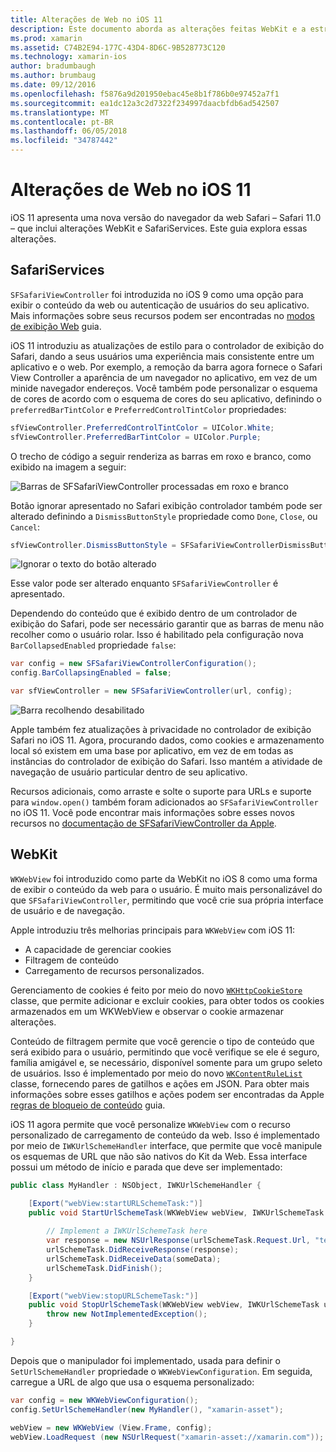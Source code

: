 ```yaml
---
title: Alterações de Web no iOS 11
description: Este documento aborda as alterações feitas WebKit e a estrutura de serviços do Safari no iOS 11. Descreve como trabalhar com atualizações em SFSafariViewController e novos recursos no WKWebView de estilo.
ms.prod: xamarin
ms.assetid: C74B2E94-177C-43D4-8D6C-9B528773C120
ms.technology: xamarin-ios
author: bradumbaugh
ms.author: brumbaug
ms.date: 09/12/2016
ms.openlocfilehash: f5876a9d201950ebac45e8b1f786b0e97452a7f1
ms.sourcegitcommit: ea1dc12a3c2d7322f234997daacbfdb6ad542507
ms.translationtype: MT
ms.contentlocale: pt-BR
ms.lasthandoff: 06/05/2018
ms.locfileid: "34787442"
---
```

# <a name="web-changes-in-ios-11"></a>Alterações de Web no iOS 11

iOS 11 apresenta uma nova versão do navegador da web Safari – Safari 11.0 – que inclui alterações WebKit e SafariServices. Este guia explora essas alterações.

## <a name="safariservices"></a>SafariServices

`SFSafariViewController` foi introduzida no iOS 9 como uma opção para exibir o conteúdo da web ou autenticação de usuários do seu aplicativo. Mais informações sobre seus recursos podem ser encontradas no [modos de exibição Web](~/ios/user-interface/controls/uiwebview.md#safariviewcontroller) guia.

iOS 11 introduziu as atualizações de estilo para o controlador de exibição do Safari, dando a seus usuários uma experiência mais consistente entre um aplicativo e o web. Por exemplo, a remoção da barra agora fornece o Safari View Controller a aparência de um navegador no aplicativo, em vez de um minide navegador endereços. Você também pode personalizar o esquema de cores de acordo com o esquema de cores do seu aplicativo, definindo o `preferredBarTintColor` e `PreferredControlTintColor` propriedades:

```csharp
sfViewController.PreferredControlTintColor = UIColor.White;
sfViewController.PreferredBarTintColor = UIColor.Purple;
```

O trecho de código a seguir renderiza as barras em roxo e branco, como exibido na imagem a seguir:

![Barras de SFSafariViewController processadas em roxo e branco](web-images/image1.png)

Botão ignorar apresentado no Safari exibição controlador também pode ser alterado definindo a `DismissButtonStyle` propriedade como `Done`, `Close`, ou `Cancel`:

```csharp
sfViewController.DismissButtonStyle = SFSafariViewControllerDismissButtonStyle.Close;
```

![Ignorar o texto do botão alterado](web-images/image2.png)

Esse valor pode ser alterado enquanto `SFSafariViewController` é apresentado.


Dependendo do conteúdo que é exibido dentro de um controlador de exibição do Safari, pode ser necessário garantir que as barras de menu não recolher como o usuário rolar. Isso é habilitado pela configuração nova `BarCollapsedEnabled` propriedade `false`:

```csharp
var config = new SFSafariViewControllerConfiguration();
config.BarCollapsingEnabled = false;

var sfViewController = new SFSafariViewController(url, config);
```

![Barra recolhendo desabilitado](web-images/image3.png)

Apple também fez atualizações à privacidade no controlador de exibição Safari no iOS 11. Agora, procurando dados, como cookies e armazenamento local só existem em uma base por aplicativo, em vez de em todas as instâncias do controlador de exibição do Safari. Isso mantém a atividade de navegação de usuário particular dentro de seu aplicativo.

Recursos adicionais, como arraste e solte o suporte para URLs e suporte para `window.open()` também foram adicionados ao `SFSafariViewController` no iOS 11. Você pode encontrar mais informações sobre esses novos recursos no [documentação de SFSafariViewController da Apple](https://developer.apple.com/documentation/safariservices/sfsafariviewcontroller?changes=latest_minor).


## <a name="webkit"></a>WebKit

`WKWebView` foi introduzido como parte da WebKit no iOS 8 como uma forma de exibir o conteúdo da web para o usuário. É muito mais personalizável do que `SFSafariViewController`, permitindo que você crie sua própria interface de usuário e de navegação.

Apple introduziu três melhorias principais para `WKWebView` com iOS 11: 

- A capacidade de gerenciar cookies
- Filtragem de conteúdo
- Carregamento de recursos personalizados. 

Gerenciamento de cookies é feito por meio do novo [ `WKHttpCookieStore` ](https://developer.apple.com/documentation/webkit/wkhttpcookiestore) classe, que permite adicionar e excluir cookies, para obter todos os cookies armazenados em um WKWebView e observar o cookie armazenar alterações.

Conteúdo de filtragem permite que você gerencie o tipo de conteúdo que será exibido para o usuário, permitindo que você verifique se ele é seguro, família amigável e, se necessário, disponível somente para um grupo seleto de usuários. Isso é implementado por meio do novo [ `WKContentRuleList` ](https://developer.apple.com/documentation/webkit/wkcontentrulelist) classe, fornecendo pares de gatilhos e ações em JSON. Para obter mais informações sobre esses gatilhos e ações podem ser encontradas da Apple [regras de bloqueio de conteúdo](https://developer.apple.com/library/content/documentation/Extensions/Conceptual/ContentBlockingRules/Introduction/Introduction.html) guia.

iOS 11 agora permite que você personalize `WKWebView` com o recurso personalizado de carregamento de conteúdo da web. Isso é implementado por meio de `IWKUrlSchemeHandler` interface, que permite que você manipule os esquemas de URL que não são nativos do Kit da Web. Essa interface possui um método de início e parada que deve ser implementado:

```csharp
public class MyHandler : NSObject, IWKUrlSchemeHandler {

    [Export("webView:startURLSchemeTask:")]
    public void StartUrlSchemeTask(WKWebView webView, IWKUrlSchemeTask urlSchemeTask){
        
        // Implement a IWKUrlSchemeTask here
        var response = new NSUrlResponse(urlSchemeTask.Request.Url, "text/html", ContentLength, null);
        urlSchemeTask.DidReceiveResponse(response);
        urlSchemeTask.DidReceiveData(someData);
        urlSchemeTask.DidFinish();
    }

    [Export("webView:stopURLSchemeTask:")]
    public void StopUrlSchemeTask(WKWebView webView, IWKUrlSchemeTask urlSchemeTask){
        throw new NotImplementedException();
    }

}
``` 

Depois que o manipulador foi implementado, usada para definir o `SetUrlSchemeHandler` propriedade o `WKWebViewConfiguration`. Em seguida, carregue a URL de algo que usa o esquema personalizado:

```csharp
var config = new WKWebViewConfiguration();
config.SetUrlSchemeHandler(new MyHandler(), "xamarin-asset");

webView = new WKWebView (View.Frame, config);
webView.LoadRequest (new NSUrlRequest("xamarin-asset://xamarin.com"));
```

